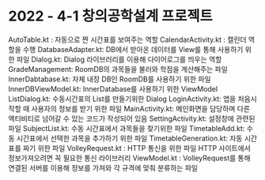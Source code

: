 # 2022 - 4-1 창의공학설계 프로젝트

AutoTable.kt : 자동으로 짠 시간표를 보여주는 역할
CalendarActivity.kt : 캘린더 역할을 수행
DatabaseAdapter.kt: DB에서 받아온 데이터를 View를 통해 사용하기 위한 파일
Dialog.kt: Dialog 라이브러리를 이용해 다이어로그를 띄우는 역할
GradeManagement: RoomDB의 과목들을 불러와 학점을 계산해주는 파일
InnerDabtabase.kt: 자체 내장 DB인 RoomDB를 사용하기 위한 파일
InnerDBViewModel.kt: InnerDatabase를 사용하기 위한 ViewModel
ListDialog.kt: 수동시간표의 List를 만들기위한 Dialog
LoginActivity.kt: 앱을 처음시작할 때 사용자의 정보를 받기 위한 파일
MainActivity.kt: 메인화면을 담당하며 다른 액티비티로 넘어갈 수 있는 코드가 작성되어 있음
SettingActivity.kt: 설정창에 관련된 파일
SubjectList.kt: 수동 시간표에서 과목들을 찾기위한 파일
TimetableAdd.kt: 수동 시간표에서 선택한 과목을 추가하기 위한 파일
TimetableGeneration.kt: 자동 시간표를 짜기 위한 파일
VolleyRequest.kt : HTTP 통신을 위한 파일 HTTP 사이트에서 정보가져오려면 꼭 필요한 통신 라이브러리
ViewModel.kt : VolleyRequest를 통해 연결된 서버를 이용해 정보를 가져와 각 규격에 맞춰 분류하는 파일
